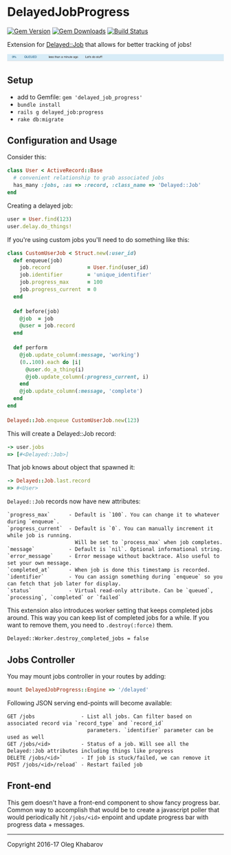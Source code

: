 # DelayedJobProgress
[![Gem Version](https://img.shields.io/gem/v/delayed_job_progress.svg?style=flat)](http://rubygems.org/gems/delayed_job_progress) [![Gem Downloads](https://img.shields.io/gem/dt/delayed_job_progress.svg?style=flat)](http://rubygems.org/gems/delayed_job_progress) [![Build Status](https://img.shields.io/travis/GBH/delayed_job_progress.svg?style=flat)](https://travis-ci.org/GBH/delayed_job_progress)

Extension for [Delayed::Job](https://github.com/collectiveidea/delayed_job) that allows for better tracking of jobs!

![progress](https://raw.githubusercontent.com/GBH/delayed_job_progress/master/progress.gif)

## Setup

* add to Gemfile: `gem 'delayed_job_progress'`
* `bundle install`
* `rails g delayed_job:progress`
* `rake db:migrate`

## Configuration and Usage

Consider this:

```ruby
class User < ActiveRecord::Base
  # convenient relationship to grab associated jobs
  has_many :jobs, :as => :record, :class_name => 'Delayed::Job'
end
```

Creating a delayed job:
```ruby
user = User.find(123)
user.delay.do_things!
```

If you're using custom jobs you'll need to do something like this:
```ruby
class CustomUserJob < Struct.new(:user_id)
  def enqueue(job)
    job.record            = User.find(user_id)
    job.identifier        = 'unique_identifier'
    job.progress_max      = 100
    job.progress_current  = 0
  end

  def before(job)
    @job  = job
    @user = job.record
  end

  def perform
    @job.update_column(:message, 'working')
    (0..100).each do |i|
      @user.do_a_thing(i)
      @job.update_column(:progress_current, i)
    end
    @job.update_column(:message, 'complete')
  end
end

Delayed::Job.enqueue CustomUserJob.new(123)
```

This will create a Delayed::Job record:
```ruby
-> user.jobs
=> [#<Delayed::Job>]
```

That job knows about object that spawned it:
```ruby
-> Delayed::Job.last.record
=> #<User>
```

`Delayed::Job` records now have new attributes:
```
`progress_max`      - Default is `100`. You can change it to whatever during `enqueue`.
`progress_current`  - Default is `0`. You can manually increment it while job is running.
                      Will be set to `process_max` when job completes.
`message`           - Default is `nil`. Optional informational string.
`error_message`     - Error message without backtrace. Also useful to set your own message.
`completed_at`      - When job is done this timestamp is recorded.
`identifier`        - You can assign something during `enqueue` so you can fetch that job later for display.
`status`            - Virtual read-only attribute. Can be `queued`, `processing`, `completed` or `failed`
```

This extension also introduces worker setting that keeps completed jobs around. This way you can keep list of completed jobs for a while. If you want to remove them, you need to `.destroy(:force)` them.
```
Delayed::Worker.destroy_completed_jobs = false
```

## Jobs Controller

You may mount jobs controller in your routes by adding:

```ruby
mount DelayedJobProgress::Engine => '/delayed'
```

Following JSON serving end-points will become available:

```
GET /jobs               - List all jobs. Can filter based on associated record via `record_type` and `record_id`
                          parameters. `identifier` parameter can be used as well
GET /jobs/<id>          - Status of a job. Will see all the Delayed::Job attributes including things like progress
DELETE /jobs/<id>`      - If job is stuck/failed, we can remove it
POST /jobs/<id>/reload` - Restart failed job
```

## Front-end
This gem doesn't have a front-end component to show fancy progress bar. Common way to accomplish that would be to create a javascript poller that would periodically hit `/jobs/<id>` enpoint and update progress bar with progress data + messages.

---

Copyright 2016-17 Oleg Khabarov